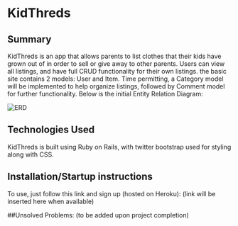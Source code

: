 # KidThreds

## Summary
KidThreds is an app that allows parents to list clothes that their kids have grown out of in order to sell or give away to other parents. 
Users can view all listings, and have full CRUD functionality for their own listings. the basic site contains 2 models: User and Item.
Time permitting, a Category model will be implemented to help organize listings, followed by Comment model for further functionality.
Below is the initial Entity Relation Diagram:

![ERD](Project2_ERD.png)

## Technologies Used

KidThreds is built using Ruby on Rails, with twitter bootstrap used for styling along with CSS.

## Installation/Startup instructions
To use, just follow this link and sign up (hosted on Heroku): (link will be inserted here when available)

##Unsolved Problems:
(to be added upon project completion)

